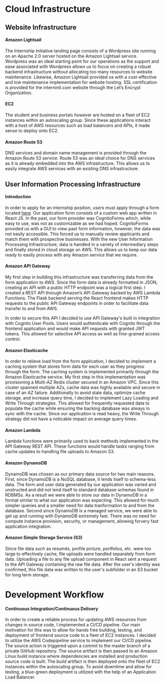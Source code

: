# **Cloud Infrastructure**

## Website Infrastructure
#### Amazon Lightsail
The Internship Initiative landing page consists of a Wordpress site running on an Apache 2.0 server hosted on the Amazon Lightsail service. Wordpress was an ideal starting point for our operations as the support and ease associated with Wordpress allows us to focus on creating a robust backend infrastructure without allocating too many resources to website maintenance. Likewise, Amazon Lightsail provided us with a cost-effective and low maintenance implementation for website hosting. SSL certification is provided for the interninit.com website through the Let’s Encrypt Organization.

#### EC2
The student and business portals however are hosted on a fleet of EC2 instances within an autoscaling group. Since these applications interact with a host of AWS resources such as load balancers and APIs, it made sense to deploy onto EC2.

#### Amazon Route 53
DNS services and domain name management is provided through the Amazon Route 53 service. Route 53 was an ideal choice for DNS services as it is already embedded into the AWS infrastructure. This allows us to easily integrate AWS services with an existing DNS infrastructure.

## User Information Processing Infrastructure
#### Introduction
In order to apply for an internship position, users must apply through a form located [here](https://apply.interninit.com). Our application form consists of a custom web app written in React JS. In the past, our form provider was CognitoForms which, while easy to use, was not as customizable as we had hoped. CognitoForms provided us with a GUI to view past form information, however, the data was not easily accessible. This forced us to manually review applicants and match them with prospective businesses. With the new User Information Processing Infrastructure, data is handled in a variety of intermediary steps and finally stored in cloud storage on AWS. This allows us to keep our data ready to easily process with any Amazon service that we require.

#### Amazon API Gateway
My first step in building this infrastructure was transferring data from the form application to AWS. Since the form data is already formatted in JSON, creating an API with a public HTTP endpoint was a logical first step. I created a REST API through Amazon’s API Gateway backed by AWS Lambda Functions. The Flask backend serving the React frontend makes HTTP requests to the public API Gateway endpoints in order to facilitate data transfer to and from AWS.

In order to secure this API I decided to use API Gateway's built in integration with Cognito User Pools. Users would authenticate with Cognito through the frontend application and would make API requests with granted JWT tokens. This allowed for selective API access as well as fine-grained access control.

#### Amazon Elasticache
In order to relieve load from the form application, I decided to implement a caching system that stores form data for each user as they progress through the form. The caching system is implemented primarily through the Amazon Elasticache service. My first step in this implementation was provisioning a Multi-AZ Redis cluster secured in an Amazon VPC. Since this cluster spanned multiple AZs, cache data was highly available and secure in case of an AZ failure. Additionally to avoid stale data, optimize cache storage, and increase query time, I decided to implement Lazy Loading and Write Through strategies. This allowed for frequently requested data to populate the cache while ensuring the backing database was always in sync with the cache. Since our application is read heavy, the Write Through strategy did not have a noticable impact on average query times.

#### Amazon Lambda

Lambda functions were primarily used to back methods implemented in the API Gateway REST API. These functions would handle tasks ranging from cache updates to handling file uploads to Amazon S3.

#### Amazon DynamoDB
DynamoDB was chosen as our primary data source for two main reasons. First, since DynamoDB is a NoSQL database, it lends itself to schema-less data. The form and user data generated by our application was varied and unstructed and did not lend itself to standard database schemas found in RDBMSs. As a result we were able to store our data in DynamoDB in a format similar to what our application was expecting. This allowed for much simpler queries and a smaller need for data tranformation to and from the database. Second since DynamoDB is a managed service, we were able to get up and running with DynamoDB extremely fast. There was no need for compute instance provision, security, or management, allowing forvery fast application integration.

#### Amazon Simple Storage Service (S3)
Since file data such as resumés, profile picture, portfolios, etc. were too large to effectively cache, file uploads were handled separately from form data. Uploading a file to any file upload component in React sent a request to the API Gateway containing the raw file data. After the user's identity was confirmed, this file data was written to the user's subfolder in an S3 bucket for long term storage.

# Development Workflow

#### Continuous Integration/Continuous Delivery
In order to create a reliable process for updating AWS resources from changes in source code, I implemented a CI/CD pipeline. Our main motivation for this was to allow for hands free building, testing, and deployment of frontend source code to a fleet of EC2 instances. I decided to utilize the AWS Codepipeline service to implement our CI/CD pipeline. The source action is triggered upon a commit to the master branch of a private GitHub repository. The source artifact is then passed to an Amazon Linux build instance where dependencies are installed and production source code is built. The build artifact is then deployed onto the fleet of EC2 instances within the autoscaling group. To avoid downtime and allow for testing, a blue-green deployment is utilized with the help of an Application Load Balancer.